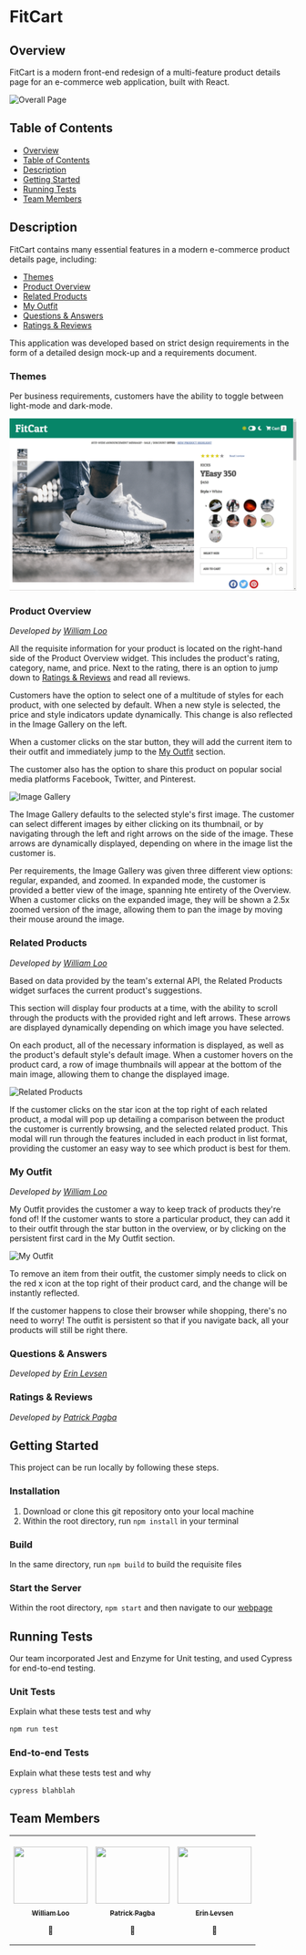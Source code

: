 # FitCart <!-- omit in TOC -->

## Overview

FitCart is a modern front-end redesign of a multi-feature product details page for an e-commerce web application, built with React.

![Overall Page](README&#32;public/Overall&#32;App.gif)

## Table of Contents

- [Overview](#overview)
- [Table of Contents](#table-of-contents)
- [Description](#description)
- [Getting Started](#getting-started)
- [Running Tests](#running-tests)
- [Team Members](#team-members)

## Description

FitCart contains many essential features in a modern e-commerce product details page, including:

- [Themes](#themes)
- [Product Overview](#product-overview)
- [Related Products](#related-products)
- [My Outfit](#my-outfit)
- [Questions & Answers](#questions-&-answers)
- [Ratings & Reviews](#ratings-&-reviews)

This application was developed based on strict design requirements in the form of a detailed design mock-up and a requirements document.

<!-- omit in TOC -->
### Themes

Per business requirements, customers have the ability to toggle between light-mode and dark-mode. 

![Themes](README&#32;public/Dark&#32;Light&#32;Themes.gif)
<!-- omit in TOC -->
### Product Overview 

_Developed by [William Loo](#team-members)_

All the requisite information for your product is located on the right-hand side of the Product Overview widget. This includes the product's rating, category, name, and price. Next to the rating, there is an option to jump down to [Ratings & Reviews](#ratings-&-reviews) and read all reviews.

Customers have the option to select one of a multitude of styles for each product, with one selected by default. When a new style is selected, the price and style indicators update dynamically. This change is also reflected in the Image Gallery on the left.

When a customer clicks on the star button, they will add the current item to their outfit and immediately jump to the [My Outfit](#my-outfit) section. 

The customer also has the option to share this product on popular social media platforms Facebook, Twitter, and Pinterest.

![Image Gallery](README&#32;public/Image&#32;Gallery.gif)

The Image Gallery defaults to the selected style's first image. The customer can select different images by either clicking on its thumbnail, or by navigating through the left and right arrows on the side of the image. These arrows are dynamically displayed, depending on where in the image list the customer is. 

Per requirements, the Image Gallery was given three different view options: regular, expanded, and zoomed. In expanded mode, the customer is provided a better view of the image, spanning hte entirety of the Overview. When a customer clicks on the expanded image, they will be shown a 2.5x zoomed version of the image, allowing them to pan the image by moving their mouse around the image. 

<!-- omit in TOC -->
### Related Products 

_Developed by [William Loo](#team-members)_

Based on data provided by the team's external API, the Related Products widget surfaces the current product's suggestions. 

This section will display four products at a time, with the ability to scroll through the products with the provided right and left arrows. These arrows are displayed dynamically depending on which image you have selected.

On each product, all of the necessary information is displayed, as well as the product's default style's default image. When a customer hovers on the product card, a row of image thumbnails will appear at the bottom of the main image, allowing them to change the displayed image. 

![Related Products](README&#32;public/Related&#32;Products.gif)

If the customer clicks on the star icon at the top right of each related product, a modal will pop up detailing a comparison between the product the customer is currently browsing, and the selected related product. This modal will run through the features included in each product in list format, providing the customer an easy way to see which product is best for them.

<!-- omit in TOC -->
### My Outfit 

_Developed by [William Loo](#team-members)_

My Outfit provides the customer a way to keep track of products they're fond of! If the customer wants to store a particular product, they can add it to their outfit through the star button in the overview, or by clicking on the persistent first card in the My Outfit section. 

![My Outfit](README&#32;public/My&#32;Outfit.gif)

To remove an item from their outfit, the customer simply needs to click on the red x icon at the top right of their product card, and the change will be instantly reflected.

If the customer happens to close their browser while shopping, there's no need to worry! The outfit is persistent so that if you navigate back, all your products will still be right there.

<!-- omit in TOC -->
### Questions & Answers 
_Developed by [Erin Levsen](#team-members)_

<!-- omit in TOC -->
### Ratings & Reviews 

_Developed by [Patrick Pagba](#team-members)_
## Getting Started

This project can be run locally by following these steps.

### Installation <!-- omit in TOC -->

1. Download or clone this git repository onto your local machine
2. Within the root directory, run `npm install` in your terminal

### Build <!-- omit in TOC -->

In the same directory, run `npm build` to build the requisite files

### Start the Server <!-- omit in TOC -->

Within the root directory, `npm start` and then navigate to our [webpage](http://localhost:51623)

## Running Tests

Our team incorporated Jest and Enzyme for Unit testing, and used Cypress for end-to-end testing.

### Unit Tests <!-- omit in TOC -->

Explain what these tests test and why

```bash
npm run test
```

### End-to-end Tests <!-- omit in TOC -->

Explain what these tests test and why

```
cypress blahblah
```

## Team Members

<!-- ALL-CONTRIBUTORS-LIST:START - Do not remove or modify this section -->
<!-- prettier-ignore-start -->
<!-- markdownlint-disable -->
<table>
  <tr>
    <td align="center"><br/><a href="https://github.com/wjloo95"><img src="https://live.staticflickr.com/8104/8525230481_ff0e205732_b.jpg" width="130px;" height="100px;" alt=""/><br /><sub><b>William Loo</b></sub></a><p>📖</p></td>
    <td align="center"><br/><a href="https://github.com/papat27"><img src="https://cdn.pixabay.com/photo/2018/11/13/16/05/puppy-3813375_960_720.jpg" width="130px;" height="100px;" alt=""/><br /><sub><b>Patrick Pagba</b></sub></a><p>📖</p></td>
    <td align="center"><br/><a href="https://github.com/erinlevsen13"><img src="https://live.staticflickr.com/5220/5462177379_3da3eb5fe1_b.jpg" width="130px;" height="100px;" alt=""/><br /><sub><b>Erin Levsen</b></sub></a><p>📖</p></td>
  </tr>
</table>

<!-- markdownlint-enable -->
<!-- prettier-ignore-end -->

<!-- ALL-CONTRIBUTORS-LIST:END -->
